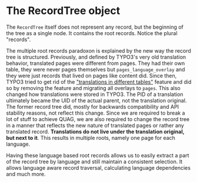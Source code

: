 # The RecordTree object

The `RecordTree` itself does not represent any record, but the beginning of the tree as a single node. It contains the
root records. Notice the plural "records".

The multiple root records paradoxon is explained by the new way the record tree is structured. Previously, and defined
by TYPO3's very old translation behavior, translated pages were different from pages. They had their own table, they
were never pages themselves but `pages_language_overlay` and they were just records that lived on pages like content
did. Since then, TYPO3 tried to get rid of
the ["translations in different tables"](https://docs.typo3.org/c/typo3/cms-core/main/en-us/Changelog/8.5/Breaking-78191-RemoveSupportForTransForeignTableInTCA.html)
feature and did so by removing the feature and migrating all overlays to `pages`. This also changed how translations
were stored in TYPO3. The PID of a translation ultimately became the UID of the actual parent, not the translation
original. The former record tree did, mostly for backwards compatibility and API stability reasons, not reflect this
change. Since we are required to break a lot of stuff to achieve QUAG, we are also required to change the record tree in
a manner that reflects the new nature of translated pages or rather any translated record. **Translations do not live
under the translation original, but next to it**. This results in multiple roots, namely one page for each language.

Having these language based root records allows us to easily extract a part of the record tree by language and still
maintain a consistent selection. It allows language aware record traversal, calculating language dependencies and much
more.
